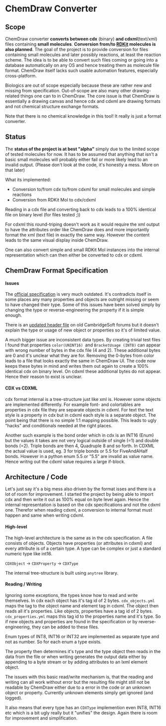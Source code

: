 # ChemDraw Converter

## Scope

ChemDraw converter **converts between cdx** (binary) **and cdxml**(text/xml) files containing **small molecules**. **Conversion from/to [RDKit](https://github.com/rdkit/rdkit) molecules is also planned**. The goal of the project is to provide conversion for files containing small molecules and later possibly reactions, at least the reaction scheme. The idea is to be able to convert such files coming or going into a database automatically on any OS and hence treating them as molecule file format. ChemDraw itself lacks such usable automation features, especially cross-platform.

Biologics are out of scope especially because these are rather new and missing from specification. Out-of-scope are also many other drawing-related things one can to in ChemDraw. The core issue is that ChemDraw is essentially a drawing canvas and hence cdx and cdxml are drawing formats and not chemical structure exchange formats.

Note that there is no chemical knowledge in this tool! It really is just a format converter.

## Status

The **status of the project is at best "alpha"** simply due to the limited scope of tested molecules for now. It has to be assumed that anything that isn't a basic small molecules will probably either fail or more likely lead to an invalid output. (Please don't look at the code, it's honestly a mess. More on that later)

What its implemented:

- Conversion to/from cdx to/from cdxml for small molecules and simple reactions
- Conversion from RDKit Mol to cdx/cdxml

Reading in a cdx file and converting back to cdx leads to a 100% identical file on binary level (for files tested ;))

For cdxml this round-triping doesn't work as it would require the xml output to have the attributes order like ChemDraw does and more importantly format the xml (text file) in exactly the same way. However the content leads to the same visual display inside ChemDraw.

One can also convert simple and small RDKit Mol instances into the internal representation which can then either be converted to cdx or cdxml.

## ChemDraw Format Specification

#### Issues

The [official specification](https://www.cambridgesoft.com/services/documentation/sdk/chemdraw/cdx/General.htm) is very much outdated. It's contradicts itself in some places any many properties and objects are outright missing or seem to have changed their type. Some of this issues have been solved simply by changing the type or reverse-engineering the property if it is simple enough.

There is an [updated header file](http://forums.cambridgesoft.com/messageview.aspx?catid=12&threadid=3822) on old CambridgeSoft forums but it doesn't explain the type or usage of new object or properties so it's of limited value.

A much bigger issue are inconsistent data types. By creating trivial test files I found that properties `color(UNINT16) `and `BracketUsage (INT8)` can appear with wrong number of bytes in the cdx file (4 and 2). These additional bytes are 0 and it's unclear what they are for. Removing the 0-bytes from color leads to a file that looks exactly the same in ChemDraw UI. The code now keeps these bytes in mind and writes them out again to create a 100% identical cdx on binary level. On cdxml these additional bytes do not appear. Hence their reason to exist is unclear.

#### CDX vs CDXML

cdx format internal is a tree-structure just like xml is. However some objects are implemented differently. For example font- and colortables are properties in cdx file they are separate objects in cdxml. For text the text style is a property in cdx but in cdxml each style is a separate object. The point being that there is no simple 1:1 mapping possible. This leads to ugly "hacks" and conditionals needed at the right places.

Another such example is the bond order which in cdx is an INT16 (Enum) but the values it takes are not very logical outside of single (=1) and double bonds (=2). Triple bonds are then 4, Quadruple 8 and so forth. In CDXML the actual value is used, eg. 3 for triple bonds or 5.5 for FiveAndAHalf bonds. However in a python enum 5.5 or "5.5" are invalid as value name. Hence writng out the cdxml value requires a large if-block.

## Architecture / Code

Let's just say it's a big mess also driven by the format isses and there is a lot of room for improvement. I started the project by being able to import cdx and then write it out as 100% equal on byte level again. Hence the internal representation is based on the cdx specifications and not the cdxml one. Therefor when reading cdxml, a conversion to internal format must happen and same when writing cdxml.

#### High-level

The high-level architecture is the same as in the cdx specification. A file consists of objects. Objects have properties (or attributes in cdxml) and every attribute is of a certain type. A type can be complex or just a standard numeric type like int16. 

`CDXObject` -> `CDXProperty` -> `CDXType`

The internal tree-structure is built using `anytree` library. 

#### Reading / Writing

Ignoring some exceptions, the types know how to read and write themselves. In cdx each object has it's tag id of 2 bytes. `cdx_objects.yml` maps the tag to the object name and element tag in cdxml. The object then reads all it's properties. Like objects, properties have a tag id of 2 bytes. `cdx_properties.yml` maps this tag id to the properties name and it's type. So if new objects and properties are found in the specification or by reverse-engineering,  they can be added to these files.

Enum types of INT8, INT16 or INT32 are implemented as separate type and not as number. So for each enum a type exists.

The property then determines it's type and the type object then reads in the data from the file or when writing generates the output data either by appending to a byte stream or by adding attributes to an lxml element object. 

The issues with this basic read/write mechanism is, that the reading and writing can all work without error but the resulting file might still not be readable by ChemDraw either due to a error in the code or an unknown object or property. Currently unknown elements simply get ignored (and logged).

It also means that every type has an `CDXType` implemention even INT8, INT16 etc which is a bit ugly really but it "unifies" the design. Again there is room for improvement and simplification.